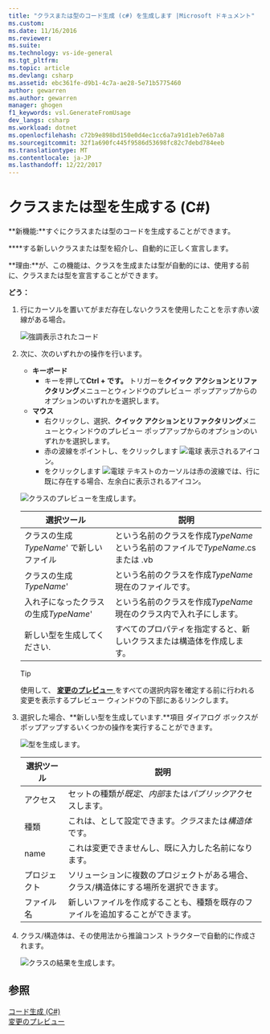 ```yaml
---
title: "クラスまたは型のコード生成 (c#) を生成します |Microsoft ドキュメント"
ms.custom: 
ms.date: 11/16/2016
ms.reviewer: 
ms.suite: 
ms.technology: vs-ide-general
ms.tgt_pltfrm: 
ms.topic: article
ms.devlang: csharp
ms.assetid: ebc361fe-d9b1-4c7a-ae28-5e71b5775460
author: gewarren
ms.author: gewarren
manager: ghogen
f1_keywords: vsl.GenerateFromUsage
dev_langs: csharp
ms.workload: dotnet
ms.openlocfilehash: c72b9e898bd150e0d4ec1cc6a7a91d1eb7e6b7a8
ms.sourcegitcommit: 32f1a690fc445f9586d53698fc82c7debd784eeb
ms.translationtype: MT
ms.contentlocale: ja-JP
ms.lasthandoff: 12/22/2017
---
```

# <a name="generate-a-class-or-type-in-c"></a>クラスまたは型を生成する (C#) #
**新機能:**すぐにクラスまたは型のコードを生成することができます。 

****する新しいクラスまたは型を紹介し、自動的に正しく宣言します。  

**理由:**が、この機能は、クラスを生成または型が自動的には、使用する前に、クラスまたは型を宣言することができます。 

**どう：**

1. 行にカーソルを置いてがまだ存在しないクラスを使用したことを示す赤い波線がある場合。

   ![強調表示されたコード](media/class_highlight.png)

1. 次に、次のいずれかの操作を行います。
   * **キーボード**
     * キーを押して**Ctrl + です。** トリガーを**クイック アクションとリファクタリング**メニューとウィンドウのプレビュー ポップアップからのオプションのいずれかを選択します。
   * **マウス**
     * 右クリックし、選択、**クイック アクションとリファクタリング**メニューとウィンドウのプレビュー ポップアップからのオプションのいずれかを選択します。
     * 赤の波線をポイントし、をクリックします ![電球](media/bulb.png) 表示されるアイコン。
     * をクリックします ![電球](media/bulb.png) テキストのカーソルは赤の波線では、行に既に存在する場合、左余白に表示されるアイコン。

   ![クラスのプレビューを生成します。](media/class_preview.png)

   選択ツール | 説明
   --- | ---
   クラスの生成*TypeName*' で新しいファイル | という名前のクラスを作成*TypeName*という名前のファイルで*TypeName*.cs または .vb
   クラスの生成*TypeName*' | という名前のクラスを作成*TypeName*現在のファイルです。
   入れ子になったクラスの生成*TypeName*' | という名前のクラスを作成*TypeName*現在のクラス内で入れ子にします。
   新しい型を生成してください. | すべてのプロパティを指定すると、新しいクラスまたは構造体を作成します。

   >[!TIP]
   >使用して、 [**変更のプレビュー** ](../../ide/preview-changes.md)をすべての選択内容を確定する前に行われる変更を表示するプレビュー ウィンドウの下部にあるリンクします。

1. 選択した場合、**新しい型を生成しています.**項目 ダイアログ ボックスがポップアップするいくつかの操作を実行することができます。

   ![型を生成します。](media/class_newtype.png)

   選択ツール | 説明
   --- | ---
   アクセス | セットの種類が*既定*、*内部*または*パブリック*アクセスします。
   種類 | これは、として設定できます。*クラス*または*構造体*です。
   name | これは変更できませんし、既に入力した名前になります。
   プロジェクト | ソリューションに複数のプロジェクトがある場合、クラス/構造体にする場所を選択できます。
   ファイル名 | 新しいファイルを作成することも、種類を既存のファイルを追加することができます。

1. クラス/構造体は、その使用法から推論コンス トラクターで自動的に作成されます。

   ![クラスの結果を生成します。](media/class_result.png)

## <a name="see-also"></a>参照  
[コード生成 (C#)](../code-generation-csharp.md)  
[変更のプレビュー](../../ide/preview-changes.md)